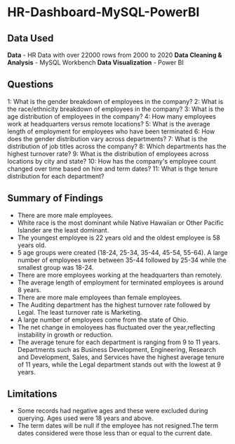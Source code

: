 # HR-Dashboard-MySQL-PowerBI



## Data Used
**Data** - HR Data with over 22000 rows from 2000 to 2020
**Data Cleaning & Analysis** - MySQL Workbench
**Data Visualization** - Power BI

## Questions
1: What is the gender breakdown of employees in the company?
2: What is the race/ethnicity breakdown of employees in the company?
3: What is the age distribution of employees in the company?
4: How many employees work at headquarters versus remote locations?
5: What is the average length of employment for employees who have been terminated
6: How does the gender distribution vary across departments?
7: What is the distribution of job titles across the company?
8: Which departments has the highest turnover rate?
9: What is the distribution of employees across locations by city and state?
10: How has the company's employee count changed over time based on hire and term dates?
11: What is thge tenure distribution for each department?

## Summary of Findings
* There are more male employees.
* White race is the most dominant while Native Hawaiian or Other Pacific Islander are the least dominant.
* The youngest employee is 22 years old and the oldest employee is 58 years old.
* 5 age groups were created (18-24, 25-34, 35-44, 45-54, 55-64). A large number of employees were between 35-44 followed by 25-34 while the smallest group was 18-24.
* There are more employees working at the headquarters than remotely.
* The average length of employment for terminated employees is around 8 years.
* There are more male employees than female employees.
* The Auditing department has the highest turnover rate followed by Legal. The least turnover rate is Marketing.
* A large number of employees come from the state of Ohio.
* The net change in emoloyees has fluctuated over the year,reflecting instability in growth or reduction.
* The average tenure for each department is ranging from 9 to 11 years. Departments such as Business Development, Engineering, Research and Development, Sales, and Services have the highest average tenure of 11 years, while the Legal department stands out with the lowest at 9 years.

## Limitations
* Some records had negative ages and these were excluded during querying. Ages used were 18 years and above.
* The term dates will be null if the employee has not resigned.The term dates considered were those less than or equal to the current date.
